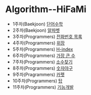 # Algorithm--HiFaMi

- 1주차(Baekjoon) [단어수학](https://www.acmicpc.net/problem/1339)
- 2주차(Baekjoon) [알파벳](https://www.acmicpc.net/problem/1987)
- 3주차(Programmers) [전화번호 목록](https://programmers.co.kr/learn/courses/30/lessons/42577)
- 4주차(Programmers) [위장](https://programmers.co.kr/learn/courses/30/lessons/42578?language=python3)
- 5주차(Programmers) [H-index](https://programmers.co.kr/learn/courses/30/lessons/42747)
- 6주차(Programmers) [가장 큰 수](https://programmers.co.kr/learn/courses/30/lessons/42746)
- 7주차(Programmers) [소수찾기](https://programmers.co.kr/learn/courses/30/parts/12230)
- 8주차(Programmers) [숫자야구](https://programmers.co.kr/learn/courses/30/lessons/42841)
- 9주차(Pragrammers) [카펫](https://programmers.co.kr/learn/courses/30/lessons/42842)
- 10주차(Programmers) [탑](https://programmers.co.kr/learn/courses/30/lessons/42588)
- 11주차(Programmers) [기능개발](https://programmers.co.kr/learn/courses/30/lessons/42586)